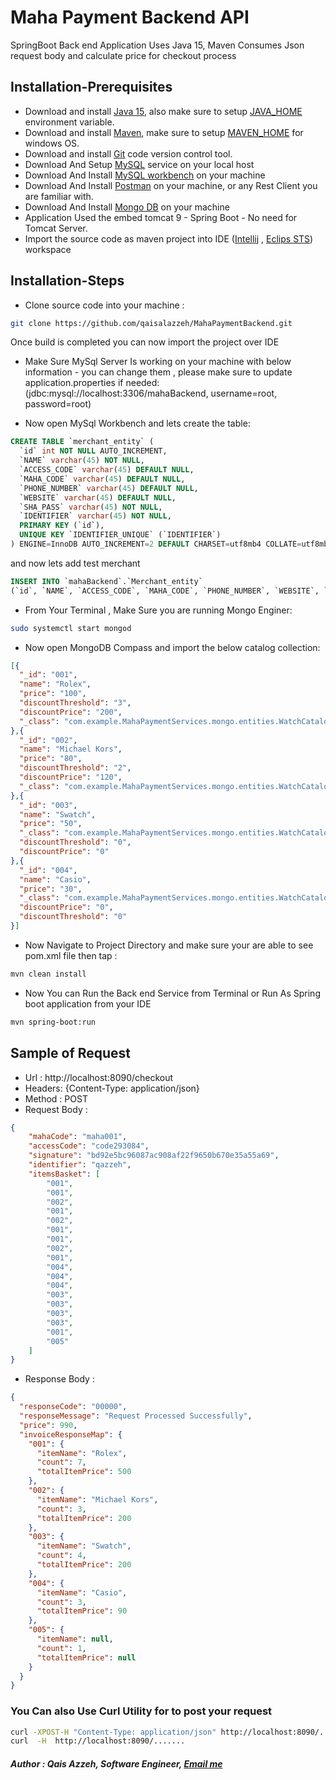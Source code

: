 # Maha Payment Backend API
SpringBoot Back end Application Uses Java 15, Maven Consumes Json request body and calculate price for checkout process


## Installation-Prerequisites

* Download and install [Java 15](https://www.oracle.com/java/technologies/javase-downloads.html), also make sure to setup [JAVA_HOME](https://www.baeldung.com/java-home-on-windows-7-8-10-mac-os-x-linux) environment variable.
* Download and install [Maven](https://maven.apache.org/install.html), make sure to setup [ MAVEN_HOME](https://mkyong.com/maven/how-to-install-maven-in-windows/) for windows OS.
* Download and install [Git](https://git-scm.com/book/en/v2/Getting-Started-Installing-Git) code version control tool.
* Download And Setup [MySQL](https://dev.mysql.com/downloads/installer/) service on your local host
* Download And Install [MySQL workbench](https://dev.mysql.com/downloads/workbench/) on your machine
* Download And Install [Postman](https://www.postman.com/downloads/) on your machine, or any Rest Client you are familiar with.
* Download And Install [Mongo DB](https://www.mongodb.com/try/download/community) on your machine
* Application Used the embed tomcat 9 - Spring Boot - No need for Tomcat Server.
* Import the source code as maven project into IDE ([Intellij](https://www.jetbrains.com/idea/) , [Eclips STS](https://spring.io/tools)) workspace


## Installation-Steps

* Clone source code into your machine :
```bash
git clone https://github.com/qaisalazzeh/MahaPaymentBackend.git
```

Once build is completed you can now import the project over IDE 
* Make Sure MySql Server Is working on your machine with below information - you can change them , please make sure to update application.properties if needed:
(jdbc:mysql://localhost:3306/mahaBackend, username=root, password=root)

* Now open MySql Workbench and lets create the table: 
```sql
CREATE TABLE `merchant_entity` (
  `id` int NOT NULL AUTO_INCREMENT,
  `NAME` varchar(45) NOT NULL,
  `ACCESS_CODE` varchar(45) DEFAULT NULL,
  `MAHA_CODE` varchar(45) DEFAULT NULL,
  `PHONE_NUMBER` varchar(45) DEFAULT NULL,
  `WEBSITE` varchar(45) DEFAULT NULL,
  `SHA_PASS` varchar(45) NOT NULL,
  `IDENTIFIER` varchar(45) NOT NULL,
  PRIMARY KEY (`id`),
  UNIQUE KEY `IDENTIFIER_UNIQUE` (`IDENTIFIER`)
) ENGINE=InnoDB AUTO_INCREMENT=2 DEFAULT CHARSET=utf8mb4 COLLATE=utf8mb4_0900_ai_ci;

```
and now lets add test merchant 

```sql
INSERT INTO `mahaBackend`.`Merchant_entity` 
(`id`, `NAME`, `ACCESS_CODE`, `MAHA_CODE`, `PHONE_NUMBER`, `WEBSITE`, `SHA_PASS`, `IDENTIFIER`) VALUES ('1', 'Qais Azzeh', 'code293084', 'maha001', '0799793061', 'www.qazzeh.maha.com.ae', 'oiquywe%$#', 'qazzeh');
```

* From Your Terminal , Make Sure you are running Mongo Enginer: 
```bash
sudo systemctl start mongod
```

* Now open MongoDB Compass and import the below catalog collection:

```json
[{
  "_id": "001",
  "name": "Rolex",
  "price": "100",
  "discountThreshold": "3",
  "discountPrice": "200",
  "_class": "com.example.MahaPaymentServices.mongo.entities.WatchCatalog"
},{
  "_id": "002",
  "name": "Michael Kors",
  "price": "80",
  "discountThreshold": "2",
  "discountPrice": "120",
  "_class": "com.example.MahaPaymentServices.mongo.entities.WatchCatalog"
},{
  "_id": "003",
  "name": "Swatch",
  "price": "50",
  "_class": "com.example.MahaPaymentServices.mongo.entities.WatchCatalog",
  "discountThreshold": "0",
  "discountPrice": "0"
},{
  "_id": "004",
  "name": "Casio",
  "price": "30",
  "_class": "com.example.MahaPaymentServices.mongo.entities.WatchCatalog",
  "discountPrice": "0",
  "discountThreshold": "0"
}]

```


* Now Navigate to Project Directory and make sure your are able to see pom.xml file then tap :
```bash
mvn clean install
```

* Now You can Run the Back end Service from Terminal or Run As Spring boot application from your IDE
```bash
mvn spring-boot:run
```

## Sample of Request

* Url : http://localhost:8090/checkout
* Headers: {Content-Type: application/json}
* Method : POST
* Request Body :

```json
{
	"mahaCode": "maha001",
	"accessCode": "code293084",
	"signature": "bd92e5bc96087ac908af22f9650b670e35a55a69",
	"identifier": "qazzeh",
	"itemsBasket": [
		"001",
		"001",
		"002",
		"001",
		"002",
		"001",
		"001",
		"002",
		"001",
		"004",
		"004",
		"004",
		"003",
		"003",
		"003",
		"003",
		"001",
		"005"
	]
}
```
* Response Body :
```json
{
  "responseCode": "00000",
  "responseMessage": "Request Processed Successfully",
  "price": 990,
  "invoiceResponseMap": {
    "001": {
      "itemName": "Rolex",
      "count": 7,
      "totalItemPrice": 500
    },
    "002": {
      "itemName": "Michael Kors",
      "count": 3,
      "totalItemPrice": 200
    },
    "003": {
      "itemName": "Swatch",
      "count": 4,
      "totalItemPrice": 200
    },
    "004": {
      "itemName": "Casio",
      "count": 3,
      "totalItemPrice": 90
    },
    "005": {
      "itemName": null,
      "count": 1,
      "totalItemPrice": null
    }
  }
}

```
### You Can also Use Curl Utility for to post your request 
```bash
curl -XPOST-H "Content-Type: application/json" http://localhost:8090/.......
curl  -H  http://localhost:8090/.......
```

##### Author : Qais Azzeh, Software Engineer, [Email me](qais.azzeh@gmail.com)


